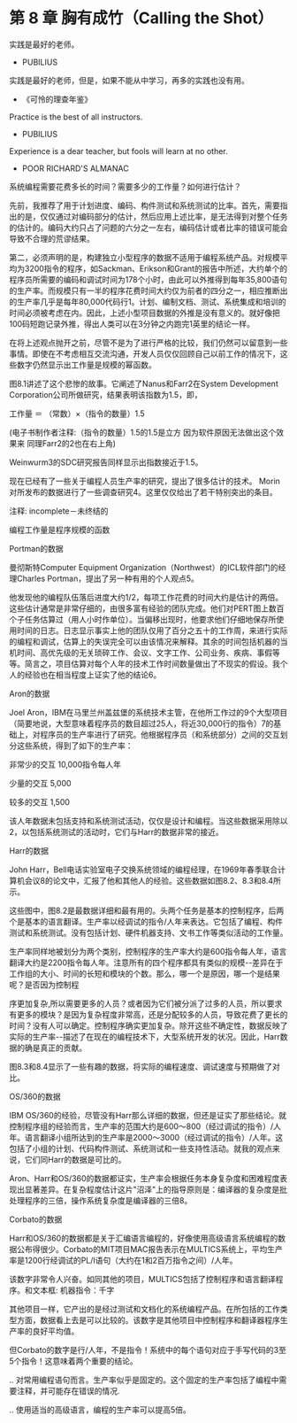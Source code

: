 # 第 8 章 胸有成竹（Calling the Shot）

实践是最好的老师。

- PUBILIUS

实践是最好的老师，但是，如果不能从中学习，再多的实践也没有用。

- 《可怜的理查年鉴》

Practice is the best of all instructors.

- PUBILIUS

Experience is a dear teacher, but fools will learn at no other.

- POOR RICHARD'S ALMANAC

系统编程需要花费多长的时间？需要多少的工作量？如何进行估计？

先前，我推荐了用于计划进度、编码、构件测试和系统测试的比率。首先，需要指出的是，仅仅通过对编码部分的估计，然后应用上述比率，是无法得到对整个任务的估计的。编码大约只占了问题的六分之一左右，编码估计或者比率的错误可能会导致不合理的荒谬结果。

第二，必须声明的是，构建独立小型程序的数据不适用于编程系统产品。对规模平均为3200指令的程序，如Sackman、Erikson和Grant的报告中所述，大约单个的程序员所需要的编码和调试时间为178个小时，由此可以外推得到每年35,800语句的生产率。而规模只有一半的程序花费时间大约仅为前者的四分之一，相应推断出的生产率几乎是每年80,000代码行1。计划、编制文档、测试、系统集成和培训的时间必须被考虑在内。因此，上述小型项目数据的外推是没有意义的。就好像把100码短跑记录外推，得出人类可以在3分钟之内跑完1英里的结论一样。

在将上述观点抛开之前，尽管不是为了进行严格的比较，我们仍然可以留意到一些事情。即使在不考虑相互交流沟通，开发人员仅仅回顾自己以前工作的情况下，这些数字仍然显示出工作量是规模的幂函数。

图8.1讲述了这个悲惨的故事。它阐述了Nanus和Farr2在System Development Corporation公司所做研究，结果表明该指数为1.5，即，

工作量 ＝ （常数）×（指令的数量）1.5

(电子书制作者注释:（指令的数量）1.5的1.5是立方 因为软件原因无法做出这个效果来 同理Farr2的2也在右上角)

Weinwurm3的SDC研究报告同样显示出指数接近于1.5。

现在已经有了一些关于编程人员生产率的研究，提出了很多估计的技术。 Morin对所发布的数据进行了一些调查研究4。这里仅仅给出了若干特别突出的条目。



注释: incomplete－未终结的

<Figures figure="8-1">编程工作量是程序规模的函数</Figures>

Portman的数据

曼彻斯特Computer Equipment Organization（Northwest）的ICL软件部门的经理Charles Portman，提出了另一种有用的个人观点5。

他发现他的编程队伍落后进度大约1/2，每项工作花费的时间大约是估计的两倍。这些估计通常是非常仔细的，由很多富有经验的团队完成。他们对PERT图上数百个子任务估算过（用人小时作单位）。当偏移出现时，他要求他们仔细地保存所使用时间的日志。日志显示事实上他的团队仅用了百分之五十的工作周，来进行实际的编程和调试，估算上的失误完全可以由该情况来解释。其余的时间包括机器的当机时间、高优先级的无关琐碎工作、会议、文字工作、公司业务、疾病、事假等等。简言之，项目估算对每个人年的技术工作时间数量做出了不现实的假设。我个人的经验也在相当程度上证实了他的结论6。

Aron的数据

Joel Aron，IBM在马里兰州盖兹堡的系统技术主管，在他所工作过的9个大型项目（简要地说，大型意味着程序员的数目超过25人，将近30,000行的指令）7的基础上，对程序员的生产率进行了研究。他根据程序员（和系统部分）之间的交互划分这些系统，得到了如下的生产率：

非常少的交互 10,000指令每人年

少量的交互 5,000

较多的交互 1,500

该人年数据未包括支持和系统测试活动，仅仅是设计和编程。当这些数据采用除以2，以包括系统测试的活动时，它们与Harr的数据非常的接近。

Harr的数据

John Harr，Bell电话实验室电子交换系统领域的编程经理，在1969年春季联合计算机会议8的论文中，汇报了他和其他人的经验。这些数据如图8.2、8.3和8.4所示。

这些图中，图8.2是最数据详细和最有用的。头两个任务是基本的控制程序，后两个是基本的语言翻译。生产率以经调试的指令/人年来表达。它包括了编程、构件测试和系统测试。没有包括计划、硬件机器支持、文书工作等类似活动的工作量。

生产率同样地被划分为两个类别，控制程序的生产率大约是600指令每人年，语言翻译大约是2200指令每人年。注意所有的四个程序都具有类似的规模--差异在于工作组的大小、时间的长短和模块的个数。那么，哪一个是原因，哪一个是结果呢？是否因为控制程

序更加复杂,所以需要更多的人员？或者因为它们被分派了过多的人员，所以要求有更多的模块？是因为复杂程度非常高，还是分配较多的人员，导致花费了更长的时间？没有人可以确定。控制程序确实更加复杂。除开这些不确定性，数据反映了实际的生产率--描述了在现在的编程技术下，大型系统开发的状况。因此，Harr数据的确是真正的贡献。

图8.3和8.4显示了一些有趣的数据，将实际的编程速度、调试速度与预期做了对比。





OS/360的数据

IBM OS/360的经验，尽管没有Harr那么详细的数据，但还是证实了那些结论。就控制程序组的经验而言，生产率的范围大约是600～800（经过调试的指令）/人年。语言翻译小组所达到的生产率是2000～3000（经过调试的指令）/人年。这包括了小组的计划、代码构件测试、系统测试和一些支持性活动。就我的观点来说，它们同Harr的数据是可比的。

Aron、Harr和OS/360的数据都证实，生产率会根据任务本身复杂度和困难程度表现出显著差异。在复杂程度估计这片"沼泽"上的指导原则是：编译器的复杂度是批处理程序的三倍，操作系统复杂度是编译器的三倍8。

Corbato的数据

Harr和OS/360的数据都是关于汇编语言编程的，好像使用高级语言系统编程的数据公布得很少。Corbato的MIT项目MAC报告表示在MULTICS系统上，平均生产率是1200行经调试的PL/I语句（大约在1和2百万指令之间）/人年。

该数字非常令人兴奋。如同其他的项目，MULTICS包括了控制程序和语言翻译程序。和文本框: 机器指令：千字

其他项目一样，它产出的是经过测试和文档化的系统编程产品。在所包括的工作类型方面，数据看上去是可以比较的。该数字是其他项目中控制程序和翻译器程序生产率的良好平均值。

但Corbato的数字是行/人年，不是指令！系统中的每个语句对应于手写代码的3至5个指令！这意味着两个重要的结论。

.. 对常用编程语句而言。生产率似乎是固定的。这个固定的生产率包括了编程中需要注释，并可能存在错误的情况.

.. 使用适当的高级语言，编程的生产率可以提高5倍。